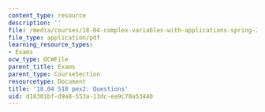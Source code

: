 ```yaml
---
content_type: resource
description: ''
file: /media/courses/18-04-complex-variables-with-applications-spring-2018/d18301bfd9a8553a13dcea9c78a53440_MIT18_04S18_pex2.pdf
file_type: application/pdf
learning_resource_types:
- Exams
ocw_type: OCWFile
parent_title: Exams
parent_type: CourseSection
resourcetype: Document
title: '18.04 S18 pex2: Questions'
uid: d18301bf-d9a8-553a-13dc-ea9c78a53440
---
```

